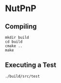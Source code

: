 # NutPnP

## Compiling

```
mkdir build
cd build
cmake ..
make
```

## Executing a Test

```
./build/src/test
```
